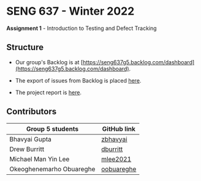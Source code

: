 # SENG 637 - Winter 2022

**Assignment 1** - Introduction to Testing and Defect Tracking

## Structure

-   Our group's Backlog is at [https://seng637g5.backlog.com/dashboard](https://seng637g5.backlog.com/dashboard).

-   The export of issues from Backlog is placed [here](issues/Backlog_Export.xlsx).

-   The project report is [here](assignment1-report-template.md).

## Contributors

| Group 5 students         | GitHub link                                 |
| ------------------------ | ------------------------------------------- |
| Bhavyai Gupta            | [zbhavyai](https://github.com/zbhavyai)     |
| Drew Burritt             | [dburritt](https://github.com/dburritt)     |
| Michael Man Yin Lee      | [mlee2021](https://github.com/mlee2021)     |
| Okeoghenemarho Obuareghe | [oobuareghe](https://github.com/oobuareghe) |
